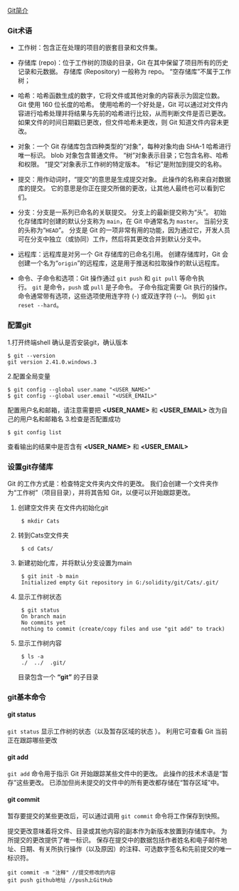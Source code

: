 [Git简介](https://www.youtube.com/watch?v=9uGS1ak_FGg)

### Git术语

- 工作树：包含正在处理的项目的嵌套目录和文件集。

- 存储库 (repo)：位于工作树的顶级的目录，Git 在其中保留了项目所有的历史记录和元数据。 存储库 (Repository) 一般称为 repo。 “空存储库”不属于工作树；

- 哈希：哈希函数生成的数字，它将文件或其他对象的内容表示为固定位数。 Git 使用 160 位长度的哈希。 使用哈希的一个好处是，Git 可以通过对文件内容进行哈希处理并将结果与先前的哈希进行比较，从而判断文件是否已更改。 如果文件的时间日期戳已更改，但文件哈希未更改，则 Git 知道文件内容未更改。

- 对象：一个 Git 存储库包含四种类型的“对象”，每种对象均由 SHA-1 哈希进行唯一标识。 blob 对象包含普通文件。 “树”对象表示目录；它包含名称、哈希和权限。 “提交”对象表示工作树的特定版本。 “标记”是附加到提交的名称。
    
- 提交：用作动词时，“提交”的意思是生成提交对象。 此操作的名称来自对数据库的提交。 它的意思是你正在提交所做的更改，让其他人最终也可以看到它们。
    
- 分支：分支是一系列已命名的关联提交。 分支上的最新提交称为“头”。 初始化存储库时创建的默认分支称为 `main`，在 Git 中通常名为 `master`。 当前分支的头称为“`HEAD`”。 分支是 Git 的一项非常有用的功能，因为通过它，开发人员可在分支中独立（或协同）工作，然后将其更改合并到默认分支中。
    
- 远程库：远程库是对另一个 Git 存储库的已命名引用。 创建存储库时，Git 会创建一个名为“`origin`”的远程库，这是用于推送和拉取操作的默认远程库。
    
- 命令、子命令和选项：Git 操作通过 `git push` 和 `git pull` 等命令执行。 `git` 是命令，`push` 或 `pull` 是子命令。 子命令指定需要 Git 执行的操作。 命令通常带有选项，这些选项使用连字符 (-) 或双连字符 (--)。 例如 `git reset --hard`。

### 配置git

1.打开终端shell 确认是否安装git，确认版本

	$ git --version
	git version 2.41.0.windows.3
2.配置全局变量

	$ git config --global user.name "<USER_NAME>"
	$ git config --global user.email "<USER_EMAIL>"
配置用户名和邮箱，请注意需要把 **<USER_NAME>** 和 **<USER_EMAIL>** 改为自己的用户名和邮箱名
3.检查是否配置成功

	$ git config list
	
查看输出的结果中是否含有 **<USER_NAME>** 和 **<USER_EMAIL>** 

### 设置git存储库

Git 的工作方式是：检查特定文件夹内文件的更改。 我们会创建一个文件夹作为“工作树”（项目目录），并将其告知 Git，以便可以开始跟踪更改。

1. 创建空文件夹 在文件内初始化git

		$ mkdir Cats
1. 转到Cats空文件夹

		$ cd Cats/
1. 新建初始化库，并将默认分支设置为main

		$ git init -b main
		Initialized empty Git repository in G:/solidity/git/Cats/.git/
1. 显示工作树状态

		$ git status
		On branch main
		No commits yet
		nothing to commit (create/copy files and use "git add" to track)

5. 显示工作树内容

		$ ls -a
		./  ../  .git/
	目录包含一个 **“git”** 的子目录


### git基本命令

#### git status
`git status` 显示工作树的状态（以及暂存区域的状态 ）。 利用它可查看 Git 当前正在跟踪哪些更改

#### git add
`git add` 命令用于指示 Git 开始跟踪某些文件中的更改。
此操作的技术术语是“暂存”这些更改。 已添加但尚未提交的文件中的所有更改都存储在“暂存区域”中。
#### git commit

暂存要提交的某些更改后，可以通过调用 `git commit` 命令将工作保存到快照。

提交更改意味着将文件、目录或其他内容的副本作为新版本放置到存储库中。 为所提交的更改提供了唯一标识。 保存在提交中的数据包括作者姓名和电子邮件地址、日期、有关所执行操作（以及原因）的注释、可选数字签名和先前提交的唯一标识符。

	git commit -m "注释" //提交修改的内容
	git push github地址 //push上GitHub
